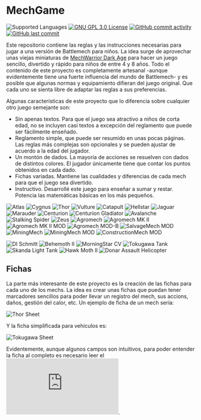 # MechGame
![Supported Languages](https://img.shields.io/badge/Supported-%F0%9F%87%AA%F0%9F%87%B8languages-blue.svg)
[![GNU GPL 3.0 License](https://img.shields.io/badge/license-GNU_GPL_3.0-brightgreen.svg)](https://github.com/softwaremagico/MechGame/blob/main/LICENSE)
[![GitHub commit activity](https://img.shields.io/github/commit-activity/y/softwaremagico/MechGame)](https://github.com/softwaremagico/MechGame)
[![GitHub last commit](https://img.shields.io/github/last-commit/softwaremagico/MechGame)](https://github.com/softwaremagico/MechGame)

Este repositorio contiene las reglas y las instrucciones necesarias para jugar a una versión de Battlemech para niños. La idea surge de aprovechar unas viejas miniaturas de [MechWarrior Dark Age](https://en.wikipedia.org/wiki/MechWarrior:_Dark_Age) para hacer un juego sencillo, divertido y rápido para niños de entre 4 y 8 años. Todo el contenido de este proyecto es completamente artesanal -aunque evidentemente tiene una fuerte influencia del mundo de Battlemech- y es posible que algunas normas y equipamiento difieran del juego original. Que cada uno se sienta libre de adaptar las reglas a sus preferencias. 

Algunas características de este proyecto que lo diferencia sobre cualquier otro juego semejante son:

- Sin apenas textos. Para que el juego sea atractivo a niños de corta edad, no se incluyen casi textos a excepción del reglamento que puede ser fácilmente enseñado. 
- Reglamento simple, que puede ser resumido en unas pocas páginas. Las reglas más complejas son opcionales y se pueden ajustar de acuerdo a la edad del jugador. 
- Un montón de dados. La mayoría de acciones se resuelven con dados de distintos colores. El jugador únicamente tiene que contar los puntos obtenidos en cada dado. 
- Fichas variadas. Mantiene las cualidades y diferencias de cada mech para que el juego sea divertido. 
- Instructivo. Desarrollé este juego para enseñar a sumar y restar. Potencia las matemáticas básicas en los más pequeños. 

![Atlas](https://github.com/softwaremagico/MechGame/blob/main/Mechs/Drawings/DereckHasbani.svg)
![Cygnus](https://github.com/softwaremagico/MechGame/blob/main/Mechs/Drawings/Cygnus.svg)
![Thor](https://github.com/softwaremagico/MechGame/blob/main/Mechs/Drawings/Thor.svg)
![Vulture](https://github.com/softwaremagico/MechGame/blob/main/Mechs/Drawings/Vulture%20MK%20IV.svg)
![Catapult](https://github.com/softwaremagico/MechGame/blob/main/Mechs/Drawings/Catapult.svg)
![Hellstar](https://github.com/softwaremagico/MechGame/blob/main/Mechs/Drawings/Hellstar.svg)
![Jaguar](https://github.com/softwaremagico/MechGame/blob/main/Mechs/Drawings/Jaguar.svg)
![Marauder](https://github.com/softwaremagico/MechGame/blob/main/Mechs/Drawings/Marauder.svg)
![Centurion](https://github.com/softwaremagico/MechGame/blob/main/Mechs/Drawings/Centurion.svg)
![Centurion Gladiator](https://github.com/softwaremagico/MechGame/blob/main/Mechs/Drawings/Centurion%20Gladiator.svg)
![Avalanche](https://github.com/softwaremagico/MechGame/blob/main/Mechs/Drawings/Avalanche.svg)
![Stalking Spider](https://github.com/softwaremagico/MechGame/blob/main/Mechs/Drawings/Hellstar.svg)
![Zeus](https://github.com/softwaremagico/MechGame/blob/main/Mechs/Drawings/Zeus.svg)
![Agromech](https://github.com/softwaremagico/MechGame/blob/main/Mechs/Drawings/Agromech.svg)
![Agromech MK II](https://github.com/softwaremagico/MechGame/blob/main/Mechs/Drawings/Agromech%20MK%20II.svg)
![Agromech MK II MOD](https://github.com/softwaremagico/MechGame/blob/main/Mechs/Drawings/Agromech%20MK%20II%20MOD.svg)
![Agromech MOD-B](https://github.com/softwaremagico/MechGame/blob/main/Mechs/Drawings/Agromech%20MOD-B.svg)
![SalvageMech MOD](https://github.com/softwaremagico/MechGame/blob/main/Mechs/Drawings/SalvageMech.svg)
![MiningMech](https://github.com/softwaremagico/MechGame/blob/main/Mechs/Drawings/MiningMech.svg)
![MiningMech MOD](https://github.com/softwaremagico/MechGame/blob/main/Mechs/Drawings/MiningMech%20MOD.svg)
![ConstructionMech MOD](https://github.com/softwaremagico/MechGame/blob/main/Mechs/Drawings/ConstructionMech.svg)


![DI Schmitt](https://github.com/softwaremagico/MechGame/blob/main/Vehicles/Drawings/DI%20Schmitt.svg)
![Behemoth II](https://github.com/softwaremagico/MechGame/blob/main/Vehicles/Drawings/Behemoth%20II.svg)
![MorningStar CV](https://github.com/softwaremagico/MechGame/blob/main/Vehicles/Drawings/MorningStar%20CV.svg)
![Tokugawa Tank](https://github.com/softwaremagico/MechGame/blob/main/Vehicles/Drawings/Tokugawa.svg)
![Skanda Light Tank](https://github.com/softwaremagico/MechGame/blob/main/Vehicles/Drawings/Skanda.svg)
![Hawk Moth II](https://github.com/softwaremagico/MechGame/blob/main/Vehicles/Drawings/Hawk%20Moth%20II.svg)
![Donar Assault Helicopter](https://github.com/softwaremagico/MechGame/blob/main/Vehicles/Drawings/Donar%20Assault%20Helicopter.svg)

## Fichas
La parte más interesante de este proyecto es la creación de las fichas para cada uno de los mechs. La idea es crear unas fichas que puedan tener marcadores sencillos para poder llevar un registro del mech, sus accions, daños, gestión del calor, etc. Un ejemplo de ficha de un mech sería:

![Thor Sheet](https://github.com/softwaremagico/MechGame/blob/main/PNG/Thor.png)

Y la ficha simplificada para vehículos es:

![Tokugawa Sheet](https://github.com/softwaremagico/MechGame/blob/main/PNG/Tokugawa%20Tank.png)

Evidentemente, aunque algunos campos son intuitivos, para poder entender la ficha al completo es necesario leer el ![Reglamento](https://github.com/softwaremagico/MechGame/blob/main/Rules/Reglamento.pdf). 
